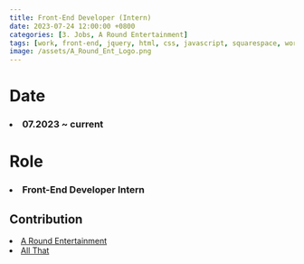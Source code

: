 ```yaml
---
title: Front-End Developer (Intern)
date: 2023-07-24 12:00:00 +0800
categories: [3. Jobs, A Round Entertainment]
tags: [work, front-end, jquery, html, css, javascript, squarespace, wordpress]     # TAG names should always be lowercase
image: /assets/A_Round_Ent_Logo.png
---
```


<p>
    <h1> <strong>Date</strong> </h1>
    <h3><li> 07.2023 ~ current </li></h3>
</p>

<p>
    <h1> <strong>Role</strong> </h1>
    <h3><li> Front-End Developer Intern </li></h3>
</p>

<p>
    <h2> <strong>Contribution</strong> </h2>
    <li> <a href = "https://www.aroundentgroup.com/"> A Round Entertainment </a> </li>
    <li> <a href = "https://www.allthatgroups.com/"> All That </a> </li>
</p>